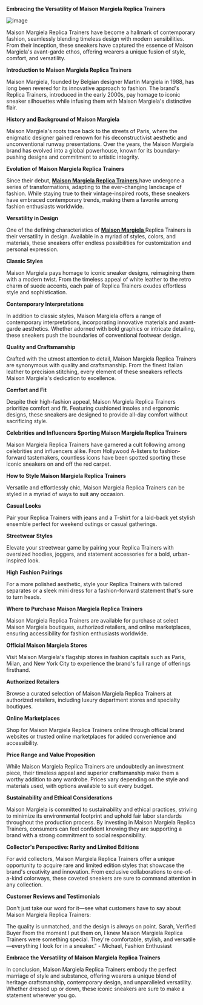 **Embracing the Versatility of Maison Margiela Replica Trainers**






![image](https://github.com/masionmargila/masionmargila/assets/162303117/bf765002-6460-458a-8559-dbaa7c9ad1b1)







Maison Margiela Replica Trainers have become a hallmark of contemporary fashion, seamlessly blending timeless design with modern sensibilities. From their inception, these sneakers have captured the essence of Maison Margiela's avant-garde ethos, offering wearers a unique fusion of style, comfort, and versatility.

**Introduction to Maison Margiela Replica Trainers**

Maison Margiela, founded by Belgian designer Martin Margiela in 1988, has long been revered for its innovative approach to fashion. The brand's Replica Trainers, introduced in the early 2000s, pay homage to iconic sneaker silhouettes while infusing them with Maison Margiela's distinctive flair.

**History and Background of Maison Margiela**

Maison Margiela's roots trace back to the streets of Paris, where the enigmatic designer gained renown for his deconstructivist aesthetic and unconventional runway presentations. Over the years, the Maison Margiela brand has evolved into a global powerhouse, known for its boundary-pushing designs and commitment to artistic integrity.

**Evolution of Maison Margiela Replica Trainers**

Since their debut, <a href="https://maisonmargila.uk/mens-collection/"> **Maison Margiela Replica Trainers** </a> have undergone a series of transformations, adapting to the ever-changing landscape of fashion. While staying true to their vintage-inspired roots, these sneakers have embraced contemporary trends, making them a favorite among fashion enthusiasts worldwide.

**Versatility in Design**

One of the defining characteristics of 
<a href="https://maisonmargila.uk/"> **Maison Margiela** </a> Replica Trainers is their versatility in design. Available in a myriad of styles, colors, and materials, these sneakers offer endless possibilities for customization and personal expression.

**Classic Styles**

Maison Margiela pays homage to iconic sneaker designs, reimagining them with a modern twist. From the timeless appeal of white leather to the retro charm of suede accents, each pair of Replica Trainers exudes effortless style and sophistication.

**Contemporary Interpretations**

In addition to classic styles, Maison Margiela offers a range of contemporary interpretations, incorporating innovative materials and avant-garde aesthetics. Whether adorned with bold graphics or intricate detailing, these sneakers push the boundaries of conventional footwear design.

**Quality and Craftsmanship**

Crafted with the utmost attention to detail, Maison Margiela Replica Trainers are synonymous with quality and craftsmanship. From the finest Italian leather to precision stitching, every element of these sneakers reflects Maison Margiela's dedication to excellence.

**Comfort and Fit**

Despite their high-fashion appeal, Maison Margiela Replica Trainers prioritize comfort and fit. Featuring cushioned insoles and ergonomic designs, these sneakers are designed to provide all-day comfort without sacrificing style.

**Celebrities and Influencers Sporting Maison Margiela Replica Trainers**

Maison Margiela Replica Trainers have garnered a cult following among celebrities and influencers alike. From Hollywood A-listers to fashion-forward tastemakers, countless icons have been spotted sporting these iconic sneakers on and off the red carpet. 

**How to Style Maison Margiela Replica Trainers**

Versatile and effortlessly chic, Maison Margiela Replica Trainers can be styled in a myriad of ways to suit any occasion.

**Casual Looks**

Pair your Replica Trainers with jeans and a T-shirt for a laid-back yet stylish ensemble perfect for weekend outings or casual gatherings.

**Streetwear Styles**

Elevate your streetwear game by pairing your Replica Trainers with oversized hoodies, joggers, and statement accessories for a bold, urban-inspired look.

**High Fashion Pairings**

For a more polished aesthetic, style your Replica Trainers with tailored separates or a sleek mini dress for a fashion-forward statement that's sure to turn heads.

**Where to Purchase Maison Margiela Replica Trainers**

Maison Margiela Replica Trainers are available for purchase at select Maison Margiela boutiques, authorized retailers, and online marketplaces, ensuring accessibility for fashion enthusiasts worldwide.

**Official Maison Margiela Stores**

Visit Maison Margiela's flagship stores in fashion capitals such as Paris, Milan, and New York City to experience the brand's full range of offerings firsthand.

**Authorized Retailers**

Browse a curated selection of Maison Margiela Replica Trainers at authorized retailers, including luxury department stores and specialty boutiques.

**Online Marketplaces**

Shop for Maison Margiela Replica Trainers online through official brand websites or trusted online marketplaces for added convenience and accessibility.

**Price Range and Value Proposition**

While Maison Margiela Replica Trainers are undoubtedly an investment piece, their timeless appeal and superior craftsmanship make them a worthy addition to any wardrobe. Prices vary depending on the style and materials used, with options available to suit every budget.

**Sustainability and Ethical Considerations**

Maison Margiela is committed to sustainability and ethical practices, striving to minimize its environmental footprint and uphold fair labor standards throughout the production process. By investing in Maison Margiela Replica Trainers, consumers can feel confident knowing they are supporting a brand with a strong commitment to social responsibility.

**Collector's Perspective: Rarity and Limited Editions**

For avid collectors, Maison Margiela Replica Trainers offer a unique opportunity to acquire rare and limited edition styles that showcase the brand's creativity and innovation. From exclusive collaborations to one-of-a-kind colorways, these coveted sneakers are sure to command attention in any collection.

**Customer Reviews and Testimonials**

Don't just take our word for it—see what customers have to say about Maison Margiela Replica Trainers:

The quality is unmatched, and the design is always on point. Sarah, Verified Buyer From the moment I put them on, I knew Maison Margiela Replica Trainers were something special. They're comfortable, stylish, and versatile—everything I look for in a sneaker." - Michael, Fashion Enthusiast

**Embrace the Versatility of Maison Margiela Replica Trainers**

In conclusion, Maison Margiela Replica Trainers embody the perfect marriage of style and substance, offering wearers a unique blend of heritage craftsmanship, contemporary design, and unparalleled versatility. Whether dressed up or down, these iconic sneakers are sure to make a statement wherever you go.
